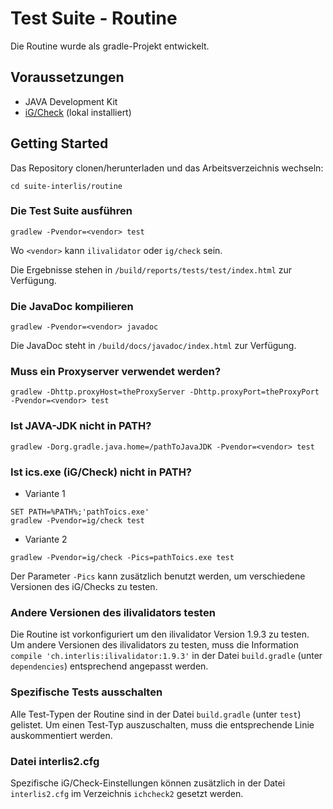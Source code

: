 # Test Suite - Routine
Die Routine wurde als gradle-Projekt entwickelt.

## Voraussetzungen
- JAVA Development Kit
- [iG/Check](https://www.interlis.ch/downloads/igcheck) (lokal installiert)

## Getting Started
Das Repository clonen/herunterladen und das Arbeitsverzeichnis wechseln:

```
cd suite-interlis/routine
```

### Die Test Suite ausführen
```
gradlew -Pvendor=<vendor> test
```
Wo ``<vendor>`` kann ``ilivalidator`` oder ``ig/check`` sein.

Die Ergebnisse stehen in ``/build/reports/tests/test/index.html`` zur Verfügung.

### Die JavaDoc kompilieren
```
gradlew -Pvendor=<vendor> javadoc
```
Die JavaDoc steht in ``/build/docs/javadoc/index.html`` zur Verfügung.

### Muss ein Proxyserver verwendet werden?
```
gradlew -Dhttp.proxyHost=theProxyServer -Dhttp.proxyPort=theProxyPort -Pvendor=<vendor> test
```
### Ist JAVA-JDK nicht in PATH?
```
gradlew -Dorg.gradle.java.home=/pathToJavaJDK -Pvendor=<vendor> test
```
### Ist ics.exe (iG/Check) nicht in PATH?
- Variante 1
```
SET PATH=%PATH%;'pathToics.exe'
gradlew -Pvendor=ig/check test
```
- Variante 2
```
gradlew -Pvendor=ig/check -Pics=pathToics.exe test
```
Der Parameter ``-Pics`` kann zusätzlich benutzt werden, um verschiedene Versionen des iG/Checks zu testen.

### Andere Versionen des ilivalidators testen
Die Routine ist vorkonfiguriert um den ilivalidator Version 1.9.3 zu testen.
Um andere Versionen des ilivalidators zu testen, muss die Information ``compile 'ch.interlis:ilivalidator:1.9.3'`` in der Datei ``build.gradle`` (unter ``dependencies``) entsprechend angepasst werden.

### Spezifische Tests ausschalten
Alle Test-Typen der Routine sind in der Datei ``build.gradle`` (unter ``test``) gelistet. Um einen Test-Typ auszuschalten, muss die entsprechende Linie auskommentiert werden.

### Datei interlis2.cfg
Spezifische iG/Check-Einstellungen können zusätzlich in der Datei ``interlis2.cfg`` im Verzeichnis ``ichcheck2`` gesetzt werden.
